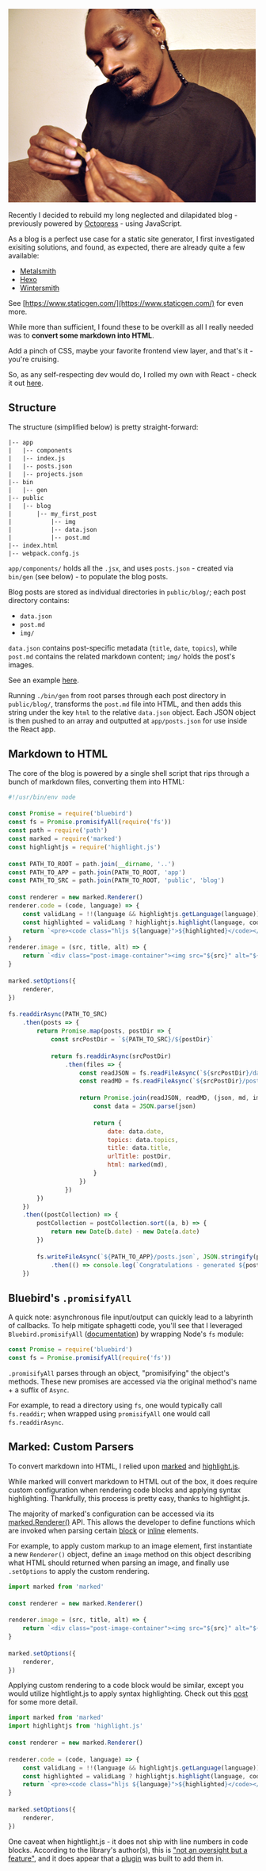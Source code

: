 ![snoop dogg rolling](public/blog/roll_your_own_static_site/img/snoop.jpg)

Recently I decided to rebuild my long neglected and dilapidated blog - previously powered by [Octopress](http://octopress.org/) - using JavaScript.

As a blog is a perfect use case for a static site generator, I first investigated exisiting solutions, and found, as expected, there are already quite a few available:

- [Metalsmith](http://www.metalsmith.io/)
- [Hexo](https://hexo.io/)
- [Wintersmith](http://wintersmith.io/)

See [https://www.staticgen.com/](https://www.staticgen.com/) for even more.

While more than sufficient, I found these to be overkill as all I really needed was to __convert some markdown into HTML__.

Add a pinch of CSS, maybe your favorite frontend view layer, and that's it - you're cruising.

So, as any self-respecting dev would do, I rolled my own with React - check it out [here](https://github.com/cheshireoctopus/cheshireoctopus.github.io).

## Structure

The structure (simplified below) is pretty straight-forward:

```
|-- app
|	|-- components
|	|-- index.js
|	|-- posts.json
|	|-- projects.json
|-- bin
|	|-- gen
|-- public
|	|-- blog
|		|-- my_first_post
|			|-- img
|			|-- data.json
|			|-- post.md
|-- index.html
|-- webpack.confg.js
```

`app/components/` holds all the `.jsx`, and uses `posts.json` - created via `bin/gen` (see below) - to populate the blog posts.

Blog posts are stored as individual directories in `public/blog/`; each post directory contains:

- `data.json`
- `post.md`
- `img/`

`data.json` contains post-specific metadata (`title`, `date`, `topics`), while `post.md` contains the related markdown content; `img/` holds the post's images.

See an example [here](https://github.com/cheshireoctopus/cheshireoctopus.github.io/tree/master/public/blog/twilio_on_rails_sms_basics).

Running `./bin/gen` from root parses through each post directory in `public/blog/`, transforms the `post.md` file into HTML, and then adds this string under the key `html` to the relative `data.json` object. Each JSON object is then pushed to an array and outputted at `app/posts.json` for use inside the React app.

## Markdown to HTML

The core of the blog is powered by a single shell script that rips through a bunch of markdown files, converting them into HTML:

```javascript
#!/usr/bin/env node

const Promise = require('bluebird')
const fs = Promise.promisifyAll(require('fs'))
const path = require('path')
const marked = require('marked')
const highlightjs = require('highlight.js')

const PATH_TO_ROOT = path.join(__dirname, '..')
const PATH_TO_APP = path.join(PATH_TO_ROOT, 'app')
const PATH_TO_SRC = path.join(PATH_TO_ROOT, 'public', 'blog')

const renderer = new marked.Renderer()
renderer.code = (code, language) => {
	const validLang = !!(language && highlightjs.getLanguage(language))
	const highlighted = validLang ? highlightjs.highlight(language, code).value : code
	return `<pre><code class="hljs ${language}">${highlighted}</code></pre>`
}
renderer.image = (src, title, alt) => {
	return `<div class="post-image-container"><img src="${src}" alt="${alt}"/></div>`
}

marked.setOptions({
	renderer,
})

fs.readdirAsync(PATH_TO_SRC)
	.then(posts => {
		return Promise.map(posts, postDir => {
			const srcPostDir = `${PATH_TO_SRC}/${postDir}`

			return fs.readdirAsync(srcPostDir)
				.then(files => {
					const readJSON = fs.readFileAsync(`${srcPostDir}/data.json`, 'utf8')
					const readMD = fs.readFileAsync(`${srcPostDir}/post.md`, 'utf8')

					return Promise.join(readJSON, readMD, (json, md, imgs) => {
						const data = JSON.parse(json)

						return {
							date: data.date,
							topics: data.topics,
							title: data.title,
							urlTitle: postDir,
							html: marked(md),
						}
					})
				})
		})
	})
	.then((postCollection) => {
		postCollection = postCollection.sort((a, b) => {
			return new Date(b.date) - new Date(a.date)
		})

		fs.writeFileAsync(`${PATH_TO_APP}/posts.json`, JSON.stringify(postCollection))
			.then(() => console.log(`Congratulations - generated ${postCollection.length} posts.`))
	})
```

## Bluebird's `.promisifyAll`

A quick note: asynchronous file input/output can quickly lead to a labyrinth of callbacks. To help mitigate sphagetti code, you'll see that I leveraged `Bluebird.promisifyAll` ([documentation](http://bluebirdjs.com/docs/api/promise.promisifyall.html)) by wrapping Node's `fs` module:

```javascript
const Promise = require('bluebird')
const fs = Promise.promisifyAll(require('fs'))
```

`.promisifyAll` parses through an object, "promisifying" the object's methods. These new promises are accessed via the original method's name + a suffix of `Async`.

For example, to read a directory using `fs`, one would typically call `fs.readdir`; when wrapped using `promisifyAll` one would call `fs.readdirAsync`.

## Marked: Custom Parsers

To convert markdown into HTML, I relied upon [marked](https://github.com/chjj/marked) and [highlight.js](https://highlightjs.org/).

While marked will convert markdown to HTML out of the box, it does require custom configuration when rendering code blocks and applying syntax highlighting. Thankfully, this process is pretty easy, thanks to hightlight.js.

The majority of marked's configuration can be accessed via its [marked.Renderer()](https://github.com/chjj/marked#renderer) API. This allows the developer to define functions which are invoked when parsing certain [block](https://github.com/chjj/marked#block-level-renderer-methods) or [inline](https://github.com/chjj/marked#inline-level-renderer-methods) elements.

For example, to apply custom markup to an image element, first instantiate a new `Renderer()` object, define an `image` method on this object describing what HTML should returned when parsing an image, and finally use `.setOptions` to apply the custom rendering.

```javascript
import marked from 'marked'

const renderer = new marked.Renderer()

renderer.image = (src, title, alt) => {
	return `<div class="post-image-container"><img src="${src}" alt="${alt}"/></div>`
}

marked.setOptions({
	renderer,
})
```

Applying custom rendering to a code block would be similar, except you would utilize hightlight.js to apply syntax highlighting. Check out this [post](http://shuheikagawa.com/blog/2015/09/21/using-highlight-js-with-marked/) for some more detail.

```javascript
import marked from 'marked'
import highlightjs from 'highlight.js'

const renderer = new marked.Renderer()

renderer.code = (code, language) => {
	const validLang = !!(language && highlightjs.getLanguage(language))
	const highlighted = validLang ? highlightjs.highlight(language, code).value : code
	return `<pre><code class="hljs ${language}">${highlighted}</code></pre>`
}

marked.setOptions({
	renderer,
})
```

One caveat when hightlight.js - it does not ship with line numbers in code blocks. According to the library's author(s), this is ["not an oversight but a feature"](http://highlightjs.readthedocs.io/en/latest/line-numbers.html), and it does appear that a [plugin](https://github.com/wcoder/highlightjs-line-numbers.js/) was built to add them in.
